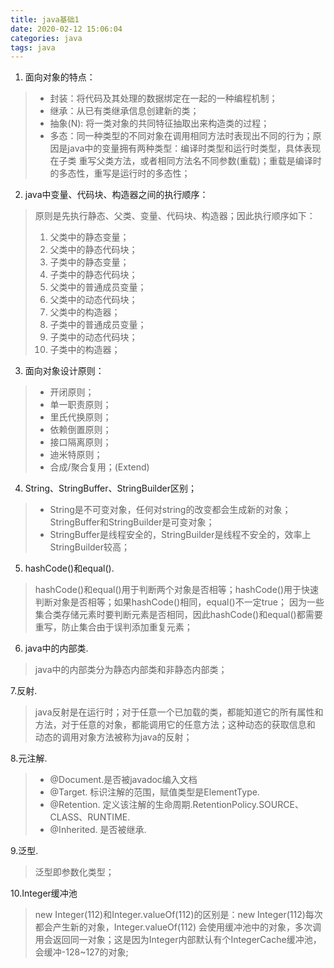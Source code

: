 ```yaml
---
title: java基础1
date: 2020-02-12 15:06:04
categories: java
tags: java
---
```


1. 面向对象的特点：
>* 封装：将代码及其处理的数据绑定在一起的一种编程机制；
>* 继承：从已有类继承信息创建新的类；
>* 抽象(N): 将一类对象的共同特征抽取出来构造类的过程；
>* 多态：同一种类型的不同对象在调用相同方法时表现出不同的行为；原因是java中的变量拥有两种类型：编译时类型和运行时类型，具体表现在子类
重写父类方法，或者相同方法名不同参数(重载)；重载是编译时的多态性，重写是运行时的多态性；

2. java中变量、代码块、构造器之间的执行顺序：
> 原则是先执行静态、父类、变量、代码块、构造器；因此执行顺序如下：
>1. 父类中的静态变量；
>2. 父类中的静态代码块；
>3. 子类中的静态变量；
>4. 子类中的静态代码块；
>5. 父类中的普通成员变量；
>6. 父类中的动态代码块；
>7. 父类中的构造器；
>8. 子类中的普通成员变量；
>9. 子类中的动态代码块；
>10. 子类中的构造器；

3. 面向对象设计原则：
>* 开闭原则；
>* 单一职责原则；
>* 里氏代换原则；
>* 依赖倒置原则；
>* 接口隔离原则；
>* 迪米特原则；
>* 合成/聚合复用；(Extend)

4. String、StringBuffer、StringBuilder区别；
>* String是不可变对象，任何对string的改变都会生成新的对象；StringBuffer和StringBuilder是可变对象；
>* StringBuffer是线程安全的，StringBuilder是线程不安全的，效率上StringBuilder较高；

5. hashCode()和equal().
>hashCode()和equal()用于判断两个对象是否相等；hashCode()用于快速判断对象是否相等；如果hashCode()相同，equal()不一定true；
>因为一些集合类存储元素时要判断元素是否相同，因此hashCode()和equal()都需要重写，防止集合由于误判添加重复元素；

6. java中的内部类.
>java中的内部类分为静态内部类和非静态内部类；

7.反射.
>java反射是在运行时；对于任意一个已加载的类，都能知道它的所有属性和方法，对于任意的对象，都能调用它的任意方法；这种动态的获取信息和
>动态的调用对象方法被称为java的反射；

8.元注解.
>* @Document.是否被javadoc编入文档
>* @Target. 标识注解的范围，赋值类型是ElementType.
>* @Retention. 定义该注解的生命周期.RetentionPolicy.SOURCE、CLASS、RUNTIME.
>* @Inherited. 是否被继承.

9.泛型.
>泛型即参数化类型；

10.Integer缓冲池
>new Integer(112)和Integer.valueOf(112)的区别是：new Integer(112)每次都会产生新的对象，Integer.valueOf(112)
会使用缓冲池中的对象，多次调用会返回同一对象；这是因为Integer内部默认有个IntegerCache缓冲池，会缓冲-128~127的对象;